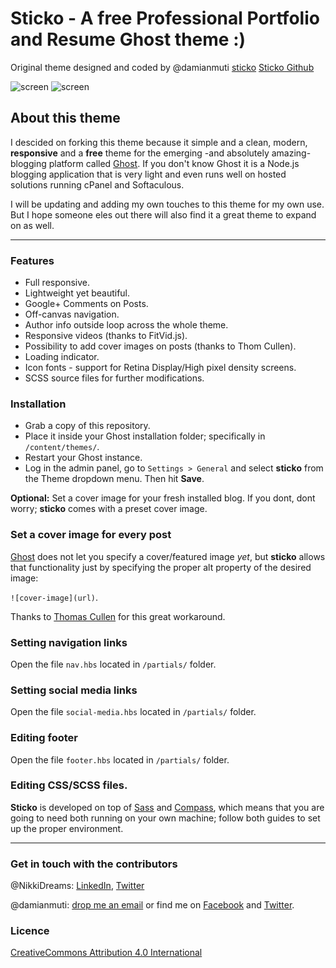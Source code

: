 Sticko - A free Professional Portfolio and Resume Ghost theme :)
=======
Original theme designed and coded by @damianmuti
[sticko](http://sticko.damianmuti.com/)
[Sticko Github](https://github.com/damianmuti/sticko)

![screen](http://nichole-shannon.us/content/images/assets/images/github/Sticko.png)
![screen](http://nichole-shannon.us/content/images/assets/images/github/Sticko_nav.png)

## About this theme

I descided on forking this theme because it simple and a clean, modern, **responsive** and a **free** theme for the emerging -and absolutely amazing- blogging platform called [Ghost](http://ghost.org). If you don't know Ghost it is a Node.js blogging application that is very light and even runs well on hosted solutions running cPanel and Softaculous.

I will be updating and adding my own touches to this theme for my own use. But I hope someone eles out there will also find it a great theme to expand on as well.

<hr>

### Features
* Full responsive.
* Lightweight yet beautiful.
* Google+ Comments on Posts.
* Off-canvas navigation.
* Author info outside loop across the whole theme.
* Responsive videos (thanks to FitVid.js).
* Possibility to add cover images on posts (thanks to Thom Cullen).
* Loading indicator.
* Icon fonts - support for Retina Display/High pixel density screens.
* SCSS source files for further modifications.

### Installation

* Grab a copy of this repository.
* Place it inside your Ghost installation folder; specifically in `/content/themes/`.
* Restart your Ghost instance.
* Log in the admin panel, go to `Settings > General` and select **sticko** from the Theme dropdown menu. Then hit **Save**.

**Optional:** Set a cover image for your fresh installed blog. If you dont, dont worry; **sticko** comes with a preset cover image.

### Set a cover image for every post

[Ghost](http://ghost.org) does not let you specify a cover/featured image *yet*, but **sticko** allows that functionality just by specifying the proper alt property of the desired image:


`![cover-image](url)`.

Thanks to [Thomas Cullen](https://github.com/Thomascullen92) for this great workaround.

### Setting navigation links

Open the file `nav.hbs` located in `/partials/` folder.

### Setting social media links

Open the file `social-media.hbs` located in `/partials/` folder.

### Editing footer

Open the file `footer.hbs` located in `/partials/` folder.

### Editing CSS/SCSS files.

**Sticko** is developed on top of [Sass](http://sass-lang.com/install) and [Compass](http://compass-style.org/install), which means that you are going to need both running on your own machine; follow both guides to set up the proper environment.

<hr>

### Get in touch with the contributors

@NikkiDreams: [LinkedIn](https://www.linkedin.com/in/nikkidreams), [Twitter](https://twitter.com/NikkiDreams)

@damianmuti: [drop me an email](mailto:hi@damianmuti.com) or find me on [Facebook](http://www.facebook.com/damianmuti) and [Twitter](http://www.twitter.com/damianmuti).

### Licence
[CreativeCommons Attribution 4.0 International](http://creativecommons.org/licenses/by/4.0/)





